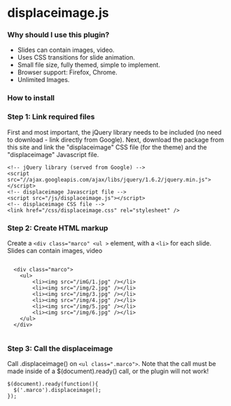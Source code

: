 <h1>displaceimage.js</h1>

<h3>Why should I use this plugin?</h3>
<ul>
<li>Slides can contain images, video.</li>
<li>Uses CSS transitions for slide animation.</li>
<li>Small file size, fully themed, simple to implement.</li>
<li>Browser support: Firefox, Chrome.</li>
<li>Unlimited Images.</li>
</ul>
<h3>How to install</h3>

<div class="step">
    <h3>Step 1: Link required files</h3>
    <p>First and most important, the jQuery library needs to be included (no need to download - link directly from Google). 
Next, download the package from this site and link the "displaceimage" CSS file (for the theme) and the "displaceimage" 
Javascript file.</p>
    <pre><code data-language="html">&lt;!-- jQuery library (served from Google) --&gt;
&lt;script src=&quot;&#x2F;&#x2F;ajax.googleapis.com&#x2F;ajax&#x2F;libs&#x2F;jquery&#x2F;1.6.2&#x2F;jquery.min.js&quot;&gt;&lt;&#x2F;script&gt;
&lt;!-- displaceimage Javascript file --&gt;
&lt;script src=&quot;&#x2F;js&#x2F;displaceimage.js&quot;&gt;&lt;&#x2F;script&gt;
&lt;!-- displaceimage CSS file --&gt;
&lt;link href=&quot;&#x2F;css&#x2F;displaceimage.css&quot; rel=&quot;stylesheet&quot; &#x2F;&gt;</code></pre>
  </div>

 <div class="step">
    <h3>Step 2: Create HTML markup</h3>
    <p>Create a <code>&lt;div class="marco" &lt;ul &gt;</code> element, with a <code>&lt;li&gt;</code> for each slide. Slides can contain images, video</p>
    <pre><code data-language="html">
  &lt;div class=&quot;marco&quot;&gt;
    &lt;ul&gt;
        &lt;li&gt;&lt;img src=&quot;&#x2F;imG&#x2F;1.jpg&quot; &#x2F;&gt;&lt;&#x2F;li&gt;
        &lt;li&gt;&lt;img src=&quot;&#x2F;img&#x2F;2.jpg&quot; &#x2F;&gt;&lt;&#x2F;li&gt;
        &lt;li&gt;&lt;img src=&quot;&#x2F;img&#x2F;3.jpg&quot; &#x2F;&gt;&lt;&#x2F;li&gt;
        &lt;li&gt;&lt;img src=&quot;&#x2F;img&#x2F;4.jpg&quot; &#x2F;&gt;&lt;&#x2F;li&gt;
        &lt;li&gt;&lt;img src=&quot;&#x2F;img&#x2F;5.jpg&quot; &#x2F;&gt;&lt;&#x2F;li&gt;
        &lt;li&gt;&lt;img src=&quot;&#x2F;img&#x2F;6.jpg&quot; &#x2F;&gt;&lt;&#x2F;li&gt;
    &lt;&#x2F;ul&gt;
  &lt;&#x2F;div&gt;
   </code></pre>
  </div>

 <div class="step">
    <h3>Step 3: Call the displaceimage</h3>
    <p>Call .displaceimage() on <code>&lt;ul class=".marco"&gt;</code>. Note that the call must be made inside of a                $(document).ready() call, or the plugin will not work!</p>
    <pre><code data-language="javascript">$(document).ready(function(){
  $(&#x27;.marco&#x27;).displaceimage();
});</code></pre>
  </div>

